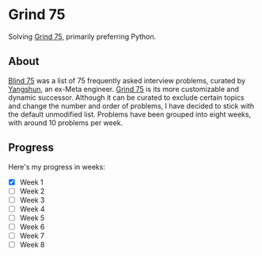 # Grind 75
Solving [Grind 75](https://grind75.com), primarily preferring Python.

## About
[Blind 75](https://www.teamblind.com/post/New-Year-Gift---Curated-List-of-Top-75-LeetCode-Questions-to-Save-Your-Time-OaM1orEU) was a list of 75 frequently asked interview problems, curated by [Yangshun](https://www.linkedin.com/in/yangshun/), an ex-Meta engineer. [Grind 75](https://grind75.com) is its more customizable and dynamic successor. Although it can be curated to exclude certain topics and change the number and order of problems, I have decided to stick with the default unmodified list. Problems have been grouped into eight weeks, with around 10 problems per week.

## Progress
Here's my progress in weeks:
- [x] Week 1
- [ ] Week 2 
- [ ] Week 3
- [ ] Week 4
- [ ] Week 5
- [ ] Week 6
- [ ] Week 7
- [ ] Week 8